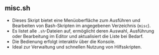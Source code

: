## misc.sh

- Dieses Skript bietet eine Menüoberfläche zum Ausführen und Bearbeiten von Bash-Skripten im angegebenen Verzeichnis (`misc`).
- Es listet alle `.sh`-Dateien auf, ermöglicht deren Auswahl, Ausführung oder Bearbeitung im Editor und aktualisiert die Liste bei Bedarf.
- Die Bedienung erfolgt interaktiv über die Konsole.
- Ideal zur Verwaltung und schnellen Nutzung von Hilfsskripten.